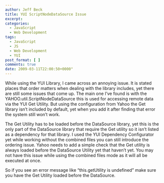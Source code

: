 ```yaml
---
author: Jeff Beck
title: YUI ScriptNodeDataSource Issue
excerpt:
categories:
  - JavaScript
  - Web Development
tags:
  - JavaScript
  - JS
  - Web Development
  - YUI
post_format: [ ]
comments: true
date: 2009-03-11T22:00:50+0000"
---
```

While using the YUI Library, I came across an annoying issue. It is stated places that order matters when dealing with the library includes, yet there are still some issues that come up. The main one I’ve found is with the YAHOO.util.ScriptNodeDataSource this is used for accessing remote data via the YUI Get Utility. But using the configuration from Yahoo the Get library isn’t included by default, yet when you add it after finding that error the system still won’t work.

The Get Utility has to be loaded before the DataSource library, yet this is the only part of the DataSource library that require the Get utility so it isn’t listed as a dependency for that library. I used the YUI Dependency Configurator yet while working without the combined files you can still introduce the ordering issue. Yahoo needs to add a simple check that the Get utility is always loaded before the DataSource Utility yet that haven’t yet. You may not have this issue while using the combined files mode as it will all be executed at once.

So if you see an error message like “this.getUtility is undefined” make sure you have the Get Utility loaded before the DataSource.
